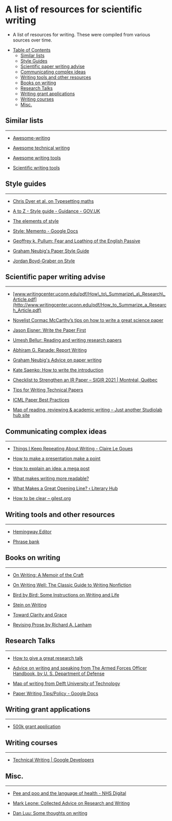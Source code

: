 # A list of resources for scientific writing

* A list of resources for writing. These were compiled from various sources over time.



<!-- MarkdownTOC depth=2 -->

- [Table of Contents](#table-of-contents)
    - [Similar lists](#similar-lists)
    - [Style Guides](#style-guides)
    - [Scientific paper writing advise](#scientific-paper-writing-advice)
    - [Communicating complex ideas](#communicating-complex-ideas)
    - [Writing tools and other resources](#writing-tools-and-other-resources)
    - [Books on writing](#books-on-writing)
    - [Research Talks](#research-talks)
    - [Writing grant applications](#writing-grant-applications)
    - [Writing courses](#writing-courses)
    - [Misc.](#misc)
    


<!-- /MarkdownTOC -->


<a name="similar-lists"></a>
## Similar lists
<hr>

- [Awesome-writing](https://github.com/jenniferlynparsons/awesome-writing)

- [Awesome technical writing](https://github.com/BolajiAyodeji/awesome-technical-writing)

- [Awesome writing tools](https://github.com/heartly/awesome-writing-tools)

- [Scientific writing tools](https://github.com/writing-resources/awesome-scientific-writing)


<a name="style-guides"></a>
## Style guides
<hr>

- [Chris Dyer et al. on Typesetting maths](http://demo.clab.cs.cmu.edu/cdyer/short-guide-typesetting.pdf)

- [A to Z - Style guide - Guidance - GOV.UK](https://www.gov.uk/guidance/style-guide/a-to-z-of-gov-uk-style#words-to-avoid)


- [The elements of style](https://www.goodreads.com/book/show/33514.The_Elements_of_Style)

- [Style: Memento - Google Docs](https://docs.google.com/document/d/1F8_p3bkzugTvkBd1Ja6bHLR2v_XXRWqtcq7jF2gu0EM/edit)

- [Geoffrey k. Pullum: Fear and Loathing of the English Passive](http://www.lel.ed.ac.uk/~gpullum/passive_loathing.pdf)

- [Graham Neubig's Paper Style Guide](http://phontron.com/paper-guide.php)

- [Jordan Boyd-Graber on Style](https://home.cs.colorado.edu/~jbg/static/style.html)



<a name="scientific-paper-writing-advice"></a>
## Scientific paper writing advise
<hr>

- [www.writingcenter.uconn.edu/pdf/How\_to\_Summarize\_a\_Research\_Article.pdf](http://www.writingcenter.uconn.edu/pdf/How_to_Summarize_a_Research_Article.pdf)

- [Novelist Cormac McCarthy’s tips on how to write a great science paper](https://www.nature.com/articles/d41586-019-02918-5)

- [Jason Eisner: Write the Paper First](https://www.cs.jhu.edu/~jason/advice/write-the-paper-first.html)

- [Umesh Bellur: Reading and writing research papers](http://www.cse.iitb.ac.in/~umesh/Expectations.html)

- [Abhiram G. Ranade: Report Writing](http://www.cse.iitb.ac.in/~ranade/communicationskills.html)

- [Graham Neubig's Advice on paper writing](http://www.phontron.com/slides/neubig15paperwriting.pdf)


- [Kate Saenko: How to write the introduction](https://docs.google.com/presentation/d/1PZj0Sev2yjDu9NNr96S_wwjKCgIDhGmLjW1vtQpDhlk/edit#slide=id.g1b0dfc3643_0_125)


- [Checklist to Strengthen an IR Paper – SIGIR 2021 | Montréal, Québec](https://sigir.org/sigir2021/checklist-to-strengthen-an-ir-paper/)

- [Tips for Writing Technical Papers](https://cs.stanford.edu/people/widom/paper-writing.html)

- [ICML Paper Best Practices](https://icml.cc/Conferences/2022/BestPractices)


- [Map of reading, reviewing & academic writing – Just another Studiolab hub site](https://studiolab.ide.tudelft.nl/studiolab/mapofwriting/)



<a name="communicating-complex-ideas"></a>
## Communicating complex ideas
<hr>

- [Things I Keep Repeating About Writing - Claire Le Goues](https://clairelegoues.com/posts/clg-writing-rules.html)

- [How to make a presentation make a point](https://www.markpollard.net/how-to-make-a-presentation-make-a-point/)

- [How to explain an idea: a mega post](https://www.markpollard.net/how-to-explain-an-idea/)

- [What makes writing more readable?](https://pudding.cool/2022/02/plain/)

- [What Makes a Great Opening Line? ‹ Literary Hub](https://lithub.com/what-makes-a-great-opening-line/)

- [How to be clear – gilest.org](https://gilest.org/2021/how-to-be-clear/)



<a name="writing-tools-and-other-resources"></a>
## Writing tools and other resources
<hr>

- [Hemingway Editor](http://www.hemingwayapp.com/)

- [Phrase bank](https://www.phrasebank.manchester.ac.uk/)



<a name="books-on-writing"></a>
## Books on writing
<hr>

- [On Writing: A Memoir of the Craft](https://www.goodreads.com/book/show/10569.On_Writing)

- [On Writing Well: The Classic Guide to Writing Nonfiction](https://www.goodreads.com/book/show/53343.On_Writing_Well)

- [Bird by Bird: Some Instructions on Writing and Life](https://www.goodreads.com/book/show/12543.Bird_by_Bird)

- [Stein on Writing](https://www.goodreads.com/book/show/186004.Stein_on_Writing)

- [Toward Clarity and Grace](https://www.goodreads.com/book/show/246853.Style)

- [Revising Prose by Richard A. Lanham](https://www.goodreads.com/book/show/1552699.Revising_Prose)

<a name="research-talks"></a>
## Research Talks
<hr>


- [How to give a great research talk](https://www.microsoft.com/en-us/research/wp-content/uploads/2016/07/How-to-write-a-great-research-paper.pdf)

- [Advice on writing and speaking from The Armed Forces Officer Handbook, by U. S. Department of Defense](http://www.gutenberg.org/files/25482/25482-h/25482-h.htm#CHAPTER_TWENTY)

- [Map of writing from Delft University of Technology](https://studiolab.ide.tudelft.nl/studiolab/mapofwriting/)

- [Paper Writing Tips/Policy - Google Docs](https://docs.google.com/document/d/1i-EfIrlg_sDWticRuSv1ZeEu2XqqyG2p3U2aiykmrFE/edit)


<a name="writing-grant-applications"></a>
## Writing grant applications
<hr>

- [500k grant application](https://austinhenley.com/pubs/Henley2021NSFCAREER.pdf)


<a name="writing-courses"></a>
## Writing courses
<hr>

- [Technical Writing | Google Developers](https://developers.google.com/tech-writing)


<a name="misc"></a>
## Misc.
<hr>

- [Pee and poo and the language of health - NHS Digital](https://digital.nhs.uk/blog/transformation-blog/2019/pee-and-poo-and-the-language-of-health)


- [Mark Leone: Collected Advice on Research and Writing](https://www.cs.cmu.edu/~mleone/how-to.html)

- [Dan Luu: Some thoughts on writing](https://danluu.com/writing-non-advice/)


